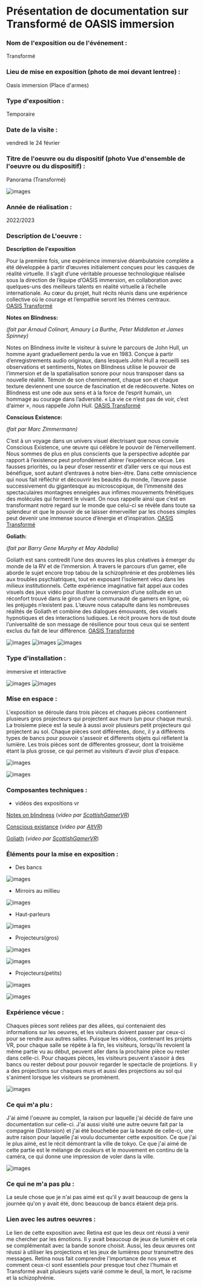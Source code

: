 # Présentation de documentation sur Transformé de OASIS immersion 



### Nom de l'exposition ou de l'événement :
Transformé



### Lieu de mise en exposition (photo de moi devant lentree) :
Oasis immersion (Place d'armes)




### Type d'exposition :
Temporaire



### Date de la visite :
vendredi le 24 février

### Titre de l'oeuvre ou du dispositif (photo Vue d'ensemble de l'oeuvre ou du dispositif) :
Panorama (Transformé)


![images](media/OASIS_Transforme_vue_ensemble.jpg)


### Année de réalisation :
2022/2023 

### Description de L'oeuvre :

**Description de l'exposition**

Pour la première fois, une expérience immersive déambulatoire complète a été développée à partir d’œuvres initialement conçues pour les casques de réalité virtuelle. Il s’agit d’une véritable prouesse technologique réalisée sous la direction de l’équipe d’OASIS immersion, en collaboration avec quelques-uns des meilleurs talents en réalité virtuelle à l’échelle internationale. Au cœur du projet, huit récits réunis dans une expérience collective où le courage et l’empathie seront les thèmes centraux.  
[OASIS Transformé](https://oasis.im/transforme/)



 

 **Notes on Blindness:**
 
 *(fait par Arnaud Colinart, Amaury La Burthe, Peter Middleton et James Spinney)*
 
 Notes on Blindness invite le visiteur à suivre le parcours de John Hull, un homme ayant graduellement perdu la vue en 1983. Conçue à partir d’enregistrements audio originaux, dans lesquels John Hull a recueilli ses observations et sentiments, Notes on Blindness utilise le pouvoir de l’immersion et de la spatialisation sonore pour nous transposer dans sa nouvelle réalité. Témoin de son cheminement, chaque son et chaque texture deviennent une source de fascination et de redécouverte. Notes on Blindness est une ode aux sens et à la force de l’esprit humain, un hommage au courage dans l’adversité. « La vie ce n’est pas de voir, c’est d’aimer », nous rappelle John Hull.
 [OASIS Transformé](https://oasis.im/transforme/)
 
 
 **Conscious Existence:**

 *(fait par Marc Zimmermann)*
 
 C’est à un voyage dans un univers visuel électrisant que nous convie Conscious Existence, une œuvre qui célèbre le pouvoir de l’émerveillement. Nous sommes de plus en plus conscients que la perspective adoptée par rapport à l’existence peut profondément altérer l’expérience vécue. Les fausses priorités, ou la peur d’oser ressentir et d’aller vers ce qui nous est bénéfique, sont autant d’entraves à notre bien-être. Dans cette omniscience qui nous fait réfléchir et découvrir les beautés du monde, l’œuvre passe successivement du gigantesque au microscopique, de l’immensité des spectaculaires montagnes enneigées aux infimes mouvements frénétiques des molécules qui forment le vivant. On nous rappelle ainsi que c’est en transformant notre regard sur le monde que celui-ci se révèle dans toute sa splendeur et que le pouvoir de se laisser émerveiller par les choses simples peut devenir une immense source d’énergie et d’inspiration.
 [OASIS Transformé](https://oasis.im/transforme/)
 
 
 **Goliath:**
 
 *(fait par Barry Gene Murphy et May Abdalla)*
 
 Goliath est sans contredit l’une des œuvres les plus créatives à émerger du monde de la RV et de l’immersion. À travers le parcours d’un gamer, elle aborde le sujet encore trop tabou de la schizophrénie et des problèmes liés aux troubles psychiatriques, tout en exposant l’isolement vécu dans les milieux institutionnels. Cette expérience imaginative fait appel aux codes visuels des jeux vidéo pour illustrer la conversion d’une solitude en un réconfort trouvé dans le giron d’une communauté de gamers en ligne, où les préjugés n’existent pas. L’œuvre nous catapulte dans les nombreuses réalités de Goliath et combine des dialogues émouvants, des visuels hypnotiques et des interactions ludiques. Le récit prouve hors de tout doute l’universalité de son message de résilience pour tous ceux qui se sentent exclus du fait de leur différence.
 [OASIS Transformé](https://oasis.im/transforme/)
 
 
 
 
 



![images](media/OASIS_Transforme_vue_ensemble.jpg)
![images](media/OASIS_Transforme_vue_diagonale.jpg)
![images](media/OASIS_Transforme_vue_cote.jpg)




### Type d'installation :
immersive et interactive


![images](media/OASIS_Transforme_vue_ensemble.jpg)
![images](media/OASIS_Transforme_interractif_sol.jpg)



### Mise en espace :

L'exposition se déroule dans trois pièces et chaques pièces contiennent plusieurs gros projecteurs qui projectent aux murs (un pour chaque murs). La troisieme piece est la seule à aussi avoir plusieurs petit projecteurs qui projectent au sol. Chaque pièces sont différentes, donc, il y a différents types de bancs pour pouvoir s'asseoir et differents objets qui réfletent la lumière. Les trois pièces sont de differentes grosseur, dont la troisième étant la plus grosse, ce qui permet au visiteurs d'avoir plus d'espace. 




![images](media/OASIS_Transforme_vue_ensemble.jpg)


![images](media/OASIS_Transforme_plan.jpg)





### Composantes techniques :
* vidéos des expositions vr

[Notes on blindness](https://youtu.be/ef-Id3PsEzM) (*video par [ScottishGamerVR](https://www.youtube.com/@scottishgamervr)*)





[Conscious existance](https://youtu.be/FbicMIHg2XQ) (*video par [AltVR](https://www.youtube.com/@AltVR_YouTube)*)





[Goliath](https://youtu.be/QdcfLwZZ114) (*video par [ScottishGamerVR](https://www.youtube.com/watch?v=QdcfLwZZ114)*)






### Éléments pour la mise en exposition :
* Des bancs

![images](media/OASIS_Transforme_vue_diagonale.jpg)

* Mirroirs au millieu

![images](media/OASIS_Transforme_composantes_mirroirs.jpg)



* Haut-parleurs

![images](media/OASIS_Transforme_composantes_haut_parleur.jpg)



* Projecteurs(gros)

![images](media/OASIS_Transforme_composantes_gros_projecteur_cote.jpg)

![images](media/OASIS_Transforme_composantes_gros_projecteur_face.jpg)


* Projecteurs(petits)

![images](media/OASIS_Transforme_composantes_petit_projecteur.jpg)

![images](media/OASIS_Transforme_composantes_petit_projecteur_dessous.jpg)



### Expérience vécue :

Chaques pièces sont reliées par des allées, qui contenaient des informations sur les oeuvres, et les visiteurs doivent passer par ceux-ci pour se rendre aux autres salles. Puisque les vidéos, contenant les projets VR, pour chaque salle se répète à la fin, les visiteurs, lorsqu'ils revoient la même partie vu au début, peuvent aller dans la prochaine pièce ou rester dans celle-ci. Pour chaques pièces, les visiteurs peuvent s'assoir à des bancs ou rester debout pour pouvoir regarder le spectacle de projetions. Il y a des projections sur chaques murs et aussi des projections au sol qui s'animent lorsque les visiteurs se promènent. 

![images](media/OASIS_Transforme_posture_visiteur.jpg)

### Ce qui m'a plu :
J'ai aimé l'oeuvre au complet, la  raison pur laquelle j'ai décidé de faire une documentation sur celle-ci. J'ai aussi visité une autre oeuvre fait par la compagnie (Distorsion) et j'ai été bouchebée par la beauté de celle-ci, une autre raison pour laquelle j'ai voulu documenter cette exposition. Ce que j'ai le plus aimé, est le récit démontrant la ville de tokyo. Ce que j'ai aimé de cette partie est le mélange de couleurs et le mouvement en continu de la caméra, ce qui donne une impression de voler dans la ville.

![images](media/OASIS_Transforme_photo_parti_prefere.jpg)

### Ce qui ne m'a pas plu :

La seule chose que je n'ai pas aimé est qu'il y avait beaucoup de gens la journée qu'on y avait été, donc beaucoup de bancs étaient deja pris.

### Lien avec les autres oeuvres :
Le lien de cette exposition avec Retina est que les deux ont réussi à venir me chercher par les émotions. Il y avait beaucoup de jeux de lumière et cela se complémentait avec la bande sonore choisit. Aussi, les deux œuvres ont réussi à utiliser les projections et les jeux de lumières pour transmettre des messages. Retina nous  fait comprendre l'importance de nos yeux et comment ceux-ci sont essentiels pour presque tout chez l'humain et Transformé avait plusieurs sujets varié comme le deuil, la mort, le racisme et la schizophrénie.

